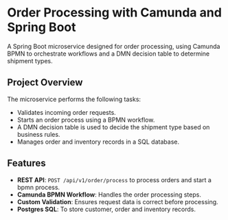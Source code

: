 # Order Processing with Camunda and Spring Boot

A Spring Boot microservice designed for order processing, using Camunda BPMN to orchestrate workflows and a DMN decision table to determine shipment types.

## Project Overview

The microservice performs the following tasks:
  * Validates incoming order requests.
  * Starts an order process using a BPMN workflow.
  * A DMN decision table is used to decide the shipment type based on business rules.
  * Manages order and inventory records in a SQL database.
  
## Features

- **REST API**: `POST /api/v1/order/process` to process orders and start a bpmn process.
- **Camunda BPMN Workflow**: Handles the order processing steps.
- **Custom Validation**: Ensures request data is correct before processing.
- **Postgres SQL**: To store customer, order and inventory records.
